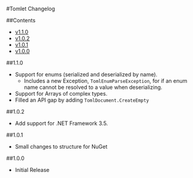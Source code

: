 #Tomlet Changelog

##Contents

- [v1.1.0](#1.1.0)
- [v1.0.2](#1.0.2)
- [v1.0.1](#1.0.1)
- [v1.0.0](#1.0.0)

##1.1.0

- Support for enums (serialized and deserialized by name).
  - Includes a new Exception, `TomlEnumParseException`, for if an enum name cannot be resolved to a value when deserializing.
- Support for Arrays of complex types.
- Filled an API gap by adding `TomlDocument.CreateEmpty`

##1.0.2

- Add support for .NET Framework 3.5. 

##1.0.1

- Small changes to structure for NuGet

##1.0.0

- Initial Release